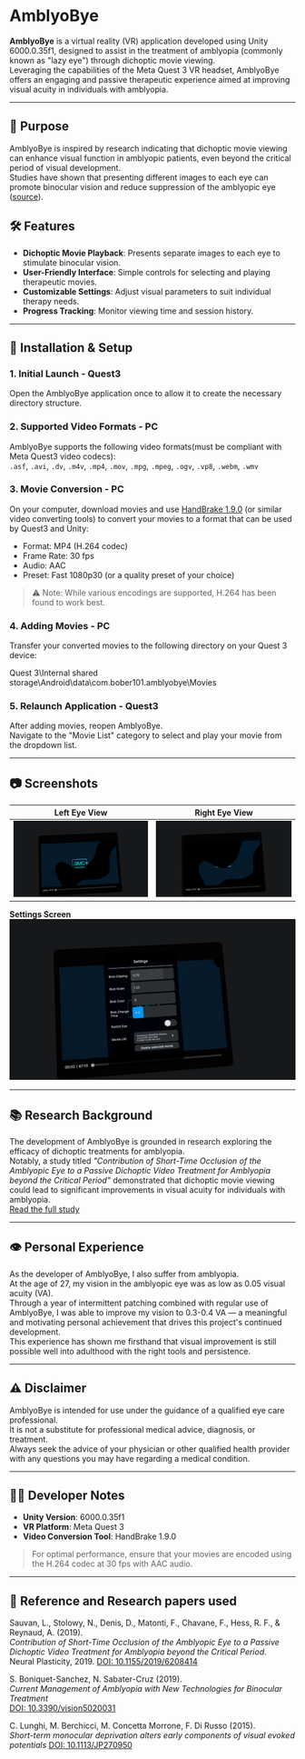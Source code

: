 # AmblyoBye

**AmblyoBye** is a virtual reality (VR) application developed using Unity 6000.0.35f1, designed to assist in the treatment of amblyopia (commonly known as "lazy eye") through dichoptic movie viewing.  
Leveraging the capabilities of the Meta Quest 3 VR headset, AmblyoBye offers an engaging and passive therapeutic experience aimed at improving visual acuity in individuals with amblyopia.

---

## 🎯 Purpose

AmblyoBye is inspired by research indicating that dichoptic movie viewing can enhance visual function in amblyopic patients, even beyond the critical period of visual development.  
Studies have shown that presenting different images to each eye can promote binocular vision and reduce suppression of the amblyopic eye ([source](https://pubmed.ncbi.nlm.nih.gov/31558900/)).


## 🛠️ Features

- **Dichoptic Movie Playback**: Presents separate images to each eye to stimulate binocular vision.
- **User-Friendly Interface**: Simple controls for selecting and playing therapeutic movies.
- **Customizable Settings**: Adjust visual parameters to suit individual therapy needs.
- **Progress Tracking**: Monitor viewing time and session history.

---

## 📁 Installation & Setup

### 1. Initial Launch - Quest3

Open the AmblyoBye application once to allow it to create the necessary directory structure.

### 2. Supported Video Formats - PC

AmblyoBye supports the following video formats(must be compliant with Meta Quest3 video codecs):  
`.asf`, `.avi`, `.dv`, `.m4v`, `.mp4`, `.mov`, `.mpg`, `.mpeg`, `.ogv`, `.vp8`, `.webm`, `.wmv`


### 3. Movie Conversion - PC

On your computer, download movies and use [HandBrake 1.9.0](https://handbrake.fr/) (or similar video converting tools) to convert your movies to a format that can be used by Quest3 and Unity:
- Format: MP4 (H.264 codec)
- Frame Rate: 30 fps
- Audio: AAC
- Preset: Fast 1080p30 (or a quality preset of your choice)



> ⚠️ Note: While various encodings are supported, H.264 has been found to work best.

### 4. Adding Movies - PC

Transfer your converted movies to the following directory on your Quest 3 device: 
 
Quest 3\Internal shared storage\Android\data\com.bober101.amblyobye\Movies


### 5. Relaunch Application - Quest3

After adding movies, reopen AmblyoBye.  
Navigate to the "Movie List" category to select and play your movie from the dropdown list.

---

## 📷 Screenshots

|       **Left Eye View**        |        **Right Eye View**        |
| :----------------------------: | :------------------------------: |
| ![left_eye](Docu/left_eye.jpg) | ![right_eye](Docu/right_eye.jpg) |

**Settings Screen**  
![settings](Docu/settings.jpg)

---

## 📚 Research Background

The development of AmblyoBye is grounded in research exploring the efficacy of dichoptic treatments for amblyopia.  
Notably, a study titled _"Contribution of Short-Time Occlusion of the Amblyopic Eye to a Passive Dichoptic Video Treatment for Amblyopia beyond the Critical Period"_ demonstrated that dichoptic movie viewing could lead to significant improvements in visual acuity for individuals with amblyopia.  
[Read the full study](https://doi.org/10.1155/2019/6208414)

---

## 👁️ Personal Experience

As the developer of AmblyoBye, I also suffer from amblyopia.  
At the age of 27, my vision in the amblyopic eye was as low as 0.05 visual acuity (VA).  
Through a year of intermittent patching combined with regular use of AmblyoBye, I was able to improve my vision to 0.3-0.4 VA — a meaningful and motivating personal achievement that drives this project's continued development.  
This experience has shown me firsthand that visual improvement is still possible well into adulthood with the right tools and persistence.

---

## ⚠️ Disclaimer

AmblyoBye is intended for use under the guidance of a qualified eye care professional.  
It is not a substitute for professional medical advice, diagnosis, or treatment.  
Always seek the advice of your physician or other qualified health provider with any questions you may have regarding a medical condition.

---

## 🧑‍💻 Developer Notes

- **Unity Version**: 6000.0.35f1  
- **VR Platform**: Meta Quest 3  
- **Video Conversion Tool**: HandBrake 1.9.0

> For optimal performance, ensure that your movies are encoded using the H.264 codec at 30 fps with AAC audio.

---

## 🔬 Reference and Research papers used

Sauvan, L., Stolowy, N., Denis, D., Matonti, F., Chavane, F., Hess, R. F., & Reynaud, A. (2019).  
_Contribution of Short-Time Occlusion of the Amblyopic Eye to a Passive Dichoptic Video Treatment for Amblyopia beyond the Critical Period_.  
Neural Plasticity, 2019. [DOI: 10.1155/2019/6208414](https://doi.org/10.1155/2019/6208414)

S. Boniquet-Sanchez, N. Sabater-Cruz (2019).   
_Current Management of Amblyopia with New Technologies for Binocular Treatment_  
[DOI: 10.3390/vision5020031](https://doi.org/10.3390/vision5020031)

C. Lunghi, M. Berchicci, M. Concetta Morrone, F. Di Russo (2015).  
_Short-term monocular deprivation alters early components of visual evoked potentials_
[DOI: 10.1113/JP270950](https://doi.org/10.1113/JP270950)

